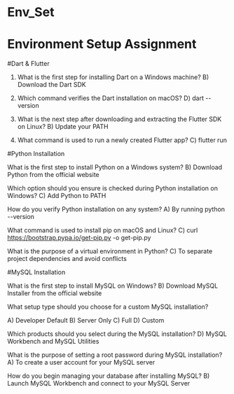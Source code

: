 # Env_Set

# Environment Setup Assignment

#Dart & Flutter

1. What is the first step for installing Dart on a Windows machine?
B) Download the Dart SDK

2. Which command verifies the Dart installation on macOS?
D) dart --version


3. What is the next step after downloading and extracting the Flutter SDK on Linux?
B) Update your PATH



4. What command is used to run a newly created Flutter app?
C) flutter run



#Python Installation

What is the first step to install Python on a Windows system?
B) Download Python from the official website


Which option should you ensure is checked during Python installation on Windows?
C) Add Python to PATH


How do you verify Python installation on any system?
A) By running python --version


What command is used to install pip on macOS and Linux?
C) curl https://bootstrap.pypa.io/get-pip.py -o get-pip.py


What is the purpose of a virtual environment in Python?
C) To separate project dependencies and avoid conflicts


#MySQL Installation

What is the first step to install MySQL on Windows?
B) Download MySQL Installer from the official website


What setup type should you choose for a custom MySQL installation?

A) Developer Default
B) Server Only
C) Full
D) Custom

Which products should you select during the MySQL installation?
D) MySQL Workbench and MySQL Utilities

What is the purpose of setting a root password during MySQL installation?
A) To create a user account for your MySQL server


How do you begin managing your database after installing MySQL?
B) Launch MySQL Workbench and connect to your MySQL Server

